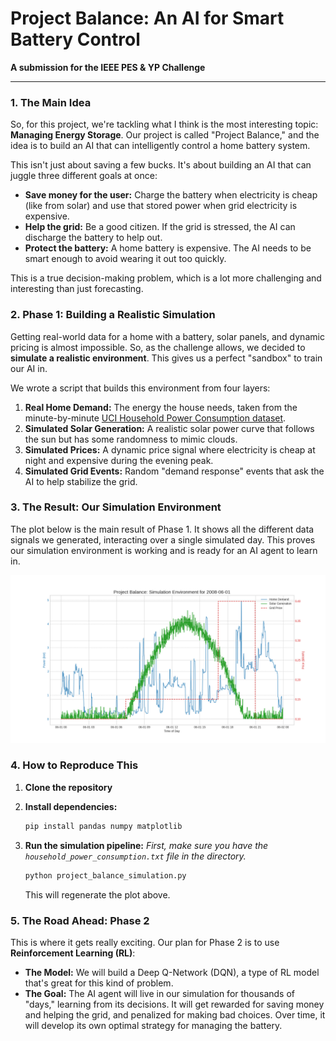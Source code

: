 # Project Balance: An AI for Smart Battery Control

**A submission for the IEEE PES & YP Challenge**

---

### 1. The Main Idea

So, for this project, we're tackling what I think is the most interesting topic: **Managing Energy Storage**. Our project is called "Project Balance," and the idea is to build an AI that can intelligently control a home battery system.

This isn't just about saving a few bucks. It's about building an AI that can juggle three different goals at once:
- **Save money for the user:** Charge the battery when electricity is cheap (like from solar) and use that stored power when grid electricity is expensive.
- **Help the grid:** Be a good citizen. If the grid is stressed, the AI can discharge the battery to help out.
- **Protect the battery:** A home battery is expensive. The AI needs to be smart enough to avoid wearing it out too quickly.

This is a true decision-making problem, which is a lot more challenging and interesting than just forecasting.

### 2. Phase 1: Building a Realistic Simulation

Getting real-world data for a home with a battery, solar panels, and dynamic pricing is almost impossible. So, as the challenge allows, we decided to **simulate a realistic environment**. This gives us a perfect "sandbox" to train our AI in.

We wrote a script that builds this environment from four layers:
1.  **Real Home Demand:** The energy the house needs, taken from the minute-by-minute [UCI Household Power Consumption dataset](https://archive.ics.uci.edu/ml/datasets/Individual+household+electric+power+consumption).
2.  **Simulated Solar Generation:** A realistic solar power curve that follows the sun but has some randomness to mimic clouds.
3.  **Simulated Prices:** A dynamic price signal where electricity is cheap at night and expensive during the evening peak.
4.  **Simulated Grid Events:** Random "demand response" events that ask the AI to help stabilize the grid.

### 3. The Result: Our Simulation Environment

The plot below is the main result of Phase 1. It shows all the different data signals we generated, interacting over a single simulated day. This proves our simulation environment is working and is ready for an AI agent to learn in.

![Project Balance Simulation Environment](project_balance_simulation.png)

### 4. How to Reproduce This

1.  **Clone the repository**
   

2.  **Install dependencies:**
    ```bash
    pip install pandas numpy matplotlib
    ```

3.  **Run the simulation pipeline:**
    *First, make sure you have the `household_power_consumption.txt` file in the directory.*
    ```bash
    python project_balance_simulation.py
    ```
    This will regenerate the plot above.

### 5. The Road Ahead: Phase 2

This is where it gets really exciting. Our plan for Phase 2 is to use **Reinforcement Learning (RL)**:
- **The Model:** We will build a Deep Q-Network (DQN), a type of RL model that's great for this kind of problem.
- **The Goal:** The AI agent will live in our simulation for thousands of "days," learning from its decisions. It will get rewarded for saving money and helping the grid, and penalized for making bad choices. Over time, it will develop its own optimal strategy for managing the battery.
